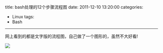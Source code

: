 title: bash处理的12个步骤流程图
date: 2011-12-10 13:20:00
categories:
- Linux
tags:
- Bash
---

网上看到的都是文字版的流程图，自己做了一个图形的，虽然不大好看!

![](http://hi.csdn.net/attachment/201112/10/0_1323495262bQXq.gif)

